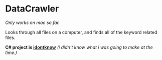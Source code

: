 # DataCrawler
*Only works on mac so far.*

Looks through all files on a computer, and finds all of the keyword related files.

**C# project is [idontknow](https://github.com/CBlockSurprise/DataCrawler/tree/master/idontknow)** *(i didn't know what i was going to make at the time.)*
